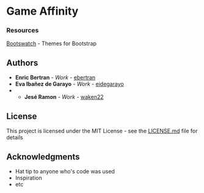 # Game Affinity  

### Resources  

[Bootswatch](https://bootswatch.com/) - Themes for Bootstrap

## Authors
 
* **Enric Bertran** - *Work* - [ebertran](https://github.com/ebertran)  
* **Eva Ibañez de Garayo** - *Work* - [eidegarayo](https://github.com/eidegarayo)  
* * **Jesé Ramon** - *Work* - [waken22](https://github.com/waken22) 

## License

This project is licensed under the MIT License - see the [LICENSE.md](LICENSE.md) file for details

## Acknowledgments

* Hat tip to anyone who's code was used
* Inspiration
* etc


